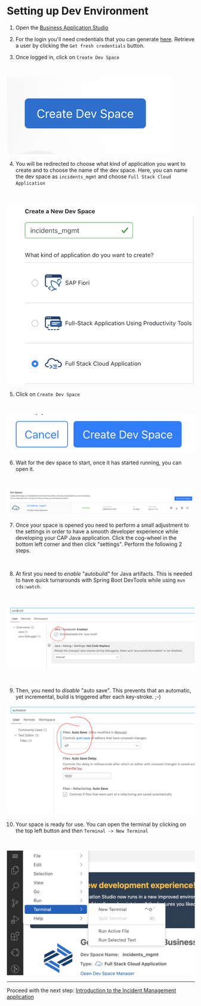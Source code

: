 # Setting up Dev Environment

1. Open the [Business Application Studio](https://lcapteched.eu10cf.applicationstudio.cloud.sap/index.html)

2. For the login you'll need credentials that you can generate [here](https://cap-enablement-team.launchpad.cfapps.eu12.hana.ondemand.com/a6f9aec4-7c3b-4059-a3b6-4b66229a7926.sapfecapcredentials.credentialsservice-0.0.1/index.html). Retrieve a user by clicking the `Get fresh credentials` button.

3. Once logged in, click on `Create Dev Space`
<br/>

![Create Dev Space](./assets/create_dev_space.png)
<br/>

4. You will be redirected to choose what kind of application you want to create and to choose the name of the dev space. Here, you can name the dev space as `incidents_mgmt` and choose `Full Stack Cloud Application`
<br/>

![Full Stack Cloud Application](./assets/full_stack_application.png)
<br/>

5. Click on `Create Dev Space`
<br/>

![Create Dev Space](./assets/create_space.png)
<br/>

6. Wait for the dev space to start, once it has started running, you can open it.
<br/>

![Open Space](./assets/spaces.png)
<br/>

7. Once your space is opened you need to perform a small adjustment to the settings in order to have a smooth developer experience while developing your CAP Java application. Click the cog-wheel in the bottom left corner and then click "settings". Perform the following 2 steps.
<br/>

8. At first you need to *enable* "autobuild" for Java artifacts. This is needed to have quick turnarounds with Spring Boot DevTools while using `mvn cds:watch`.
<br/>

![enable Java autobuild](./assets/java_auto_build.png)

<br/>

9. Then, you need to *disable* "auto save". This prevents that an automatic, yet incremental, build is triggered after each key-stroke. ;-)

![disable auto save](./assets/java_auto_save.png)

10. Your space is ready for use. You can open the terminal by clicking on the top left button and then `Terminal -> New Terminal`
<br/>

![Open Terminal](./assets/Terminal.png)

***

Proceed with the next step: [Introduction to the Incident Management application](02_java_introduction_to_incident_management_application.md)